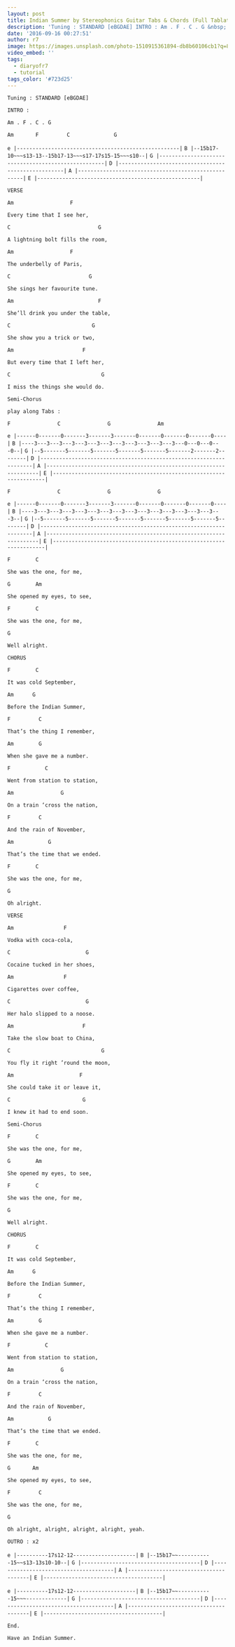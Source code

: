 ```yaml
---
layout: post
title: Indian Summer by Stereophonics Guitar Tabs & Chords (Full Tablature)
description: 'Tuning : STANDARD [eBGDAE] INTRO : Am . F . C . G &nbsp; &nbsp; &nbsp; &nbsp; &nbsp; &nbsp;Am &nbsp; &nbsp; &nbsp; F &nbsp; &nbsp; &nbsp; &nbsp; C ...'
date: '2016-09-16 00:27:51'
author: r7
image: https://images.unsplash.com/photo-1510915361894-db8b60106cb1?q=80&w=2940&auto=format&fit=crop&ixlib=rb-4.1.0&ixid=M3wxMjA3fDB8MHxwaG90by1wYWdlfHx8fGVufDB8fHx8fA%3D%3D
video_embed: ''
tags:
  - diaryofr7
  - tutorial
tags_color: '#723d25'
---
```

`Tuning : STANDARD [eBGDAE]`

`INTRO :`

`Am . F . C . G`

```
Am       F         C              G
```

`e |----------------------------------------------------|`
`B |--15b17-10~~~s13-13--15b17-13~~~s17-17s15-15~~~s10--|`
`G |----------------------------------------------------|`
`D |----------------------------------------------------|`
`A |----------------------------------------------------|`
`E |----------------------------------------------------|`

`VERSE`

`Am                  F`

```
Every time that I see her,
```

`C                            G`

```
A lightning bolt fills the room,
```

`Am                  F`

```
The underbelly of Paris,
```

```
C                         G
```

```
She sings her favourite tune.
```

`Am                           F`

```
She’ll drink you under the table,
```

`C                          G`

```
She show you a trick or two,
```

`Am                      F`

```
But every time that I left her,
```

`C                             G`

```
I miss the things she would do.
```

`Semi-Chorus`

`play along Tabs :`

```
F               C               G               Am
```

`e |------0-------0-------3-------3-------0-------0-------0-------0----|`
`B |----3---3---3---3---3---3---3---3---3---3---3---3---0---0---0---0--|`
`G |--5-------5-------5-------5-------5-------5-------2-------2--------|`
`D |-------------------------------------------------------------------|`
`A |-------------------------------------------------------------------|`
`E |-------------------------------------------------------------------|`

```
F               C               G               G
```

`e |------0-------0-------3-------3-------0-------0-------0-------0----|`
`B |----3---3---3---3---3---3---3---3---3---3---3---3---3---3---3---3--|`
`G |--5-------5-------5-------5-------5-------5-------5-------5--------|`
`D |-------------------------------------------------------------------|`
`A |-------------------------------------------------------------------|`
`E |-------------------------------------------------------------------|`

```
F        C
```

`She was the one, for me,`

```
G        Am
```

`She opened my eyes, to see,`

```
F        C
```

`She was the one, for me,`

```
G
```

`Well alright.`

`CHORUS`

```
F        C
```

`It was cold September,`

```
Am      G
```

`Before the Indian Summer,`

```
F         C
```

`That’s the thing I remember,`

```
Am        G
```

`When she gave me a number.`

```
F           C
```

`Went from station to station,`

```
Am               G
```

`On a train ‘cross the nation,`

```
F         C
```

`And the rain of November,`

```
Am           G
```

`That’s the time that we ended.`

```
F        C
```

`She was the one, for me,`

```
G
```

`Oh alright.`

`VERSE`

`Am                F`

```
Vodka with coca-cola,
```

`C                        G`

```
Cocaine tucked in her shoes,
```

`Am                F`

```
Cigarettes over coffee,
```

`C                        G`

```
Her halo slipped to a noose.
```

`Am                      F`

```
Take the slow boat to China,
```

`C                             G`

```
You fly it right ’round the moon,
```

`Am                     F`

```
She could take it or leave it,
```

`C                       G`

```
I knew it had to end soon.
```

`Semi-Chorus`

```
F        C
```

`She was the one, for me,`

```
G        Am
```

`She opened my eyes, to see,`

```
F        C
```

`She was the one, for me,`

```
G
```

`Well alright.`

`CHORUS`

```
F        C
```

`It was cold September,`

```
Am      G
```

`Before the Indian Summer,`

```
F         C
```

`That’s the thing I remember,`

```
Am        G
```

`When she gave me a number.`

```
F           C
```

`Went from station to station,`

```
Am               G
```

`On a train ‘cross the nation,`

```
F         C
```

`And the rain of November,`

```
Am           G
```

`That’s the time that we ended.`

```
F        C
```

`She was the one, for me,`

```
G       Am
```

`She opened my eyes, to see,`

```
F         C
```

`She was the one, for me,`

```
G
```

`Oh alright, alright, alright, alright, yeah.`

`OUTRO : x2`

`e |----------17s12-12--------------------|`
`B |--15b17~~-----------15~~s13-13s10-10--|`
`G |--------------------------------------|`
`D |--------------------------------------|`
`A |--------------------------------------|`
`E |--------------------------------------|`

`e |----------17s12-12--------------------|`
`B |--15b17~~-----------15~~~-------------|`
`G |--------------------------------------|`
`D |--------------------------------------|`
`A |--------------------------------------|`
`E |--------------------------------------|`

`End.`

`Have an Indian Summer.`
